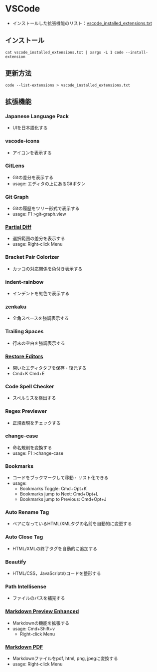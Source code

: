 # VSCode
- インストールした拡張機能のリスト：[vscode_installed_extensions.txt](vscode_installed_extensions.txt)

## インストール
```
cat vscode_installed_extensions.txt | xargs -L 1 code --install-extension
```

## 更新方法
```
code --list-extensions > vscode_installed_extensions.txt
```

## 拡張機能

### Japanese Language Pack
- UIを日本語化する

### vscode-icons
- アイコンを表示する

### GitLens
- Gitの差分を表示する
- usage: エディタの上にあるGitボタン

### Git Graph
- Gitの履歴をツリー形式で表示する
- usage: F1 >git-graph.view

### [Partial Diff](https://marketplace.visualstudio.com/items?itemName=ryu1kn.partial-diff)
- 選択範囲の差分を表示する
- usage: Right-click Menu

### Bracket Pair Colorizer
- カッコの対応関係を色付き表示する

### indent-rainbow
- インデントを虹色で表示する

### zenkaku
- 全角スペースを強調表示する

### Trailing Spaces
- 行末の空白を強調表示する

### [Restore Editors](https://marketplace.visualstudio.com/items?itemName=eamodio.restore-editors)
- 開いたエディタタブを保存・復元する
- Cmd+K Cmd+E

### Code Spell Checker
- スペルミスを検出する

### Regex Previewer
- 正規表現をチェックする

### change-case
- 命名規則を変換する
- usage: F1 >change-case

### Bookmarks
- コードをブックマークして移動・リスト化できる
- usage:
  - Bookmarks Toggle: Cmd+Opt+K
  - Bookmarks jump to Next: Cmd+Opt+L
  - Bookmarks jump to Previous: Cmd+Opt+J

### Auto Rename Tag
- ペアになっているHTML/XMLタグの名前を自動的に変更する

### Auto Close Tag
- HTML/XMLの終了タグを自動的に追加する

### Beautify
- HTML/CSS，JavaScriptのコードを整形する

### Path Intellisense
- ファイルのパスを補完する
### [Markdown Preview Enhanced](https://shd101wyy.github.io/markdown-preview-enhanced/#/ja-jp/)
- Markdownの機能を拡張する
- usage: Cmd+Shift+v
  - Right-click Menu

### [Markdown PDF](https://github.com/yzane/vscode-markdown-pdf/blob/master/README.ja.md)
- Markdownファイルをpdf, html, png, jpegに変換する
- usage: Right-click Menu
